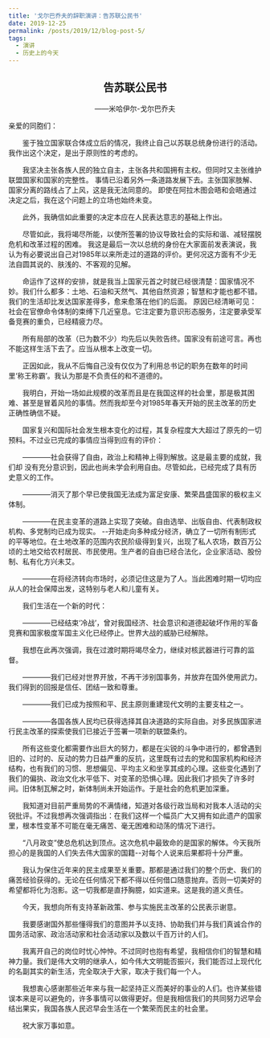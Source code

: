 ```yaml
---
title: '戈尔巴乔夫的辞职演讲：告苏联公民书'
date: 2019-12-25
permalink: /posts/2019/12/blog-post-5/
tags:
  - 演讲
  - 历史上的今天
---
```


## <center>告苏联公民书</center>

<center>——米哈伊尔-戈尔巴乔夫</center>

亲爱的同胞们：

　　鉴于独立国家联合体成立后的情况，我终止自己以苏联总统身份进行的活动。我作出这个决定，是出于原则性的考虑的。

　　我坚决主张各族人民的独立自主，主张各共和国拥有主权。但同时又主张维护联盟国家和国家的完整性。 事情已沿着另外一条道路发展下去。主张国家肢解、国家分离的路线占了上风，这是我无法同意的。 即使在阿拉木图会晤和会晤通过决定之后，我在这个问题上的立场也始终未变。

　　此外，我确信如此重要的决定本应在人民表达意志的基础上作出。

　　尽管如此，我将竭尽所能，以使所签署的协议导致社会的实际和谐、减轻摆脱危机和改革过程的困难。 我这是最后一次以总统的身份在大家面前发表演说，我认为有必要说出自己对1985年以来所走过的道路的评价。更何况这方面有不少无法自圆其说的、肤浅的、不客观的见解。

　　命运作了这样的安排，就是我当上国家元首之时就已经很清楚：国家情况不妙。我们什么都多：土地、石油和天然气、其他自然资源；智慧和才能也都不错。我们的生活却比发达国家差得多，愈来愈落在他们的后面。 原因已经清晰可见：社会在官僚命令体制的束缚下几近窒息。它注定要为意识形态服务，注定要承受军备竞赛的重负，已经精疲力尽。

　　所有局部的改革（已为数不少）均先后以失败告终。国家没有前途可言。再也不能这样生活下去了。应当从根本上改变一切。

　　正因如此，我从不后悔自己没有仅仅为了利用总书记的职务在数年的时间里‘称王称霸’。我认为那是不负责任的和不道德的。

　　我明白，开始一场如此规模的改革而且是在我国这样的社会里，那是极其困难、甚至是冒着风险的事情。然而我却至今对1985年春天开始的民主改革的历史正确性确信不疑。

　　国家复兴和国际社会发生根本变化的过程，其复杂程度大大超过了原先的一切预料。不过业已完成的事情应当得到应有的评价：

　　————社会获得了自由，政治上和精神上得到解放。这是最主要的成就，我们却 没有充分意识到，因此也尚未学会利用自由。尽管如此，已经完成了具有历史意义的工作。

　　————消灭了那个早已使我国无法成为富足安康、繁荣昌盛国家的极权主义体制。

　　————在民主变革的道路上实现了突破。自由选举、出版自由、代表制政权机构、多党制均已成为现实。 --开始走向多种成分经济，确立了一切所有制形式的平等地位。在土地改革的范围内农民阶级得到复兴，出现了私人农场，数百万公顷的土地交给农村居民、市民使用。生产者的自由已经合法化，企业家活动、股份制、私有化方兴未艾。

　　————在将经济转向市场时，必须记住这是为了人。当此困难时期一切均应从人的社会保障出发，这特别与老人和儿童有关。

　　我们生活在一个新的时代：

　　————已经结束‘冷战’，曾对我国经济、社会意识和道德起破坏作用的军备竞赛和国家极度军国主义化已经停止。世界大战的威胁已经解除。

　　我想在此再次强调，我在过渡时期将竭尽全力，继续对核武器进行可靠的监督。

　　————我们已经对世界开放，不再干涉别国事务，并放弃在国外使用武力。我们得到的回报是信任、团结一致和尊重。

　　————我们已成为按照和平、民主原则重建现代文明的主要支柱之一。

　　————各国各族人民均已获得选择其自决道路的实际自由。对多民族国家进行民主改革的探索使我们已接近于签署一项新的联盟条约。

　　所有这些变化都需要作出巨大的努力，都是在尖锐的斗争中进行的，都曾遇到旧的、过时的、反动的势力日益严重的反抗，这里既有过去的党和国家机构和经济结构，也有我们的习惯、思想偏见、平均主义和坐享其成的心理。这些变化遇到了我们的偏执、政治文化水平低下、对变革的恐惧心理。因此我们才损失了许多时间。旧体制瓦解之时，新体制尚未开始运作。于是社会的危机更加深重。

　　我知道对目前严重局势的不满情绪，知道对各级行政当局和对我本人活动的尖锐批评。不过我想再次强调指出：在我们这样一个幅员广大又拥有如此遗产的国家里，根本性变革不可能在毫无痛苦、毫无困难和动荡的情况下进行。
  
　　“八月政变”使总危机达到顶点。这次危机中最致命的是国家的解体。今天我所担心的是我国的人们失去伟大国家的国籍--对每个人说来后果都将十分严重。

　　我认为保住近年来的民主成果至关重要。那都是通过我们的整个历史、我们的痛苦经验获得的。无论在任何情况下都不得以任何借口随意抛弃。否则一切美好的希望都将化为泡影。这一切我都是直抒胸臆，如实道来。这是我的道义责任。

　　今天，我想向所有支持革新政策、参与实施民主改革的公民表示谢意。

　　我要感谢国外那些懂得我们的意图并予以支持、协助我们并与我们真诚合作的国务活动家、政治活动家和社会活动家以及数以千百万计的人们。

　　我离开自己的岗位时忧心忡忡。不过同时也抱有希望，我相信你们的智慧和精神力量。我们是伟大文明的继承人，如今伟大文明能否振兴，我们能否过上现代化的名副其实的新生活，完全取决于大家，取决于我们每一个人。

　　我想衷心感谢那些近年来与我一起坚持正义而美好的事业的人们。也许某些错误本来是可以避免的，许多事情可以做得更好。但是我相信我们的共同努力迟早会结出果实，我国各族人民迟早会生活在一个繁荣而民主的社会里。

　　祝大家万事如意。

